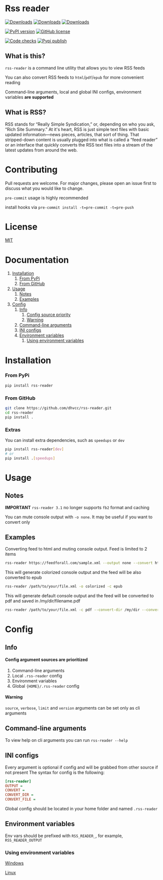 # Rss reader

[![Downloads](https://pepy.tech/badge/rss-reader)](https://pepy.tech/project/rss-reader)
[![Downloads](https://pepy.tech/badge/rss-reader/month)](https://pepy.tech/project/rss-reader/month)
[![Downloads](https://pepy.tech/badge/rss-reader/week)](https://pepy.tech/project/rss-reader/week)

[![PyPI version](https://badge.fury.io/py/rss-reader.svg)](https://pypi.org/project/rss-reader/)
[![GitHub license](https://img.shields.io/github/license/dhvcc/rss-reader)](https://github.com/dhvcc/rss-reader/blob/master/LICENSE)

[![Code checks](https://github.com/dhvcc/rss-reader/workflows/Code%20checks/badge.svg)](https://github.com/dhvcc/rss-reader/actions?query=workflow%3A%22Code+checks%22)
[![Pypi publish](https://github.com/dhvcc/rss-reader/workflows/Pypi%20publish/badge.svg)](https://github.com/dhvcc/rss-reader/actions?query=workflow%3A%22Pypi+publish%22)

## What is this?

`rss-reader` is a command line utility that allows you to view RSS feeds

You can also convert RSS feeds to `html`/`pdf`/`epub` for more convenient reading

Command-line arguments, local and global INI configs, environment variables **are supported**

## What is RSS?

RSS stands for “Really Simple Syndication,”
or, depending on who you ask, “Rich Site Summary.” At it's heart, RSS is
just simple text files with basic updated information—news pieces,
articles, that sort of thing. That stripped-down content is usually
plugged into what is called a “feed reader” or an interface that quickly
converts the RSS text files into a stream of the latest updates from
around the web.

# Contributing

Pull requests are welcome. For major changes, please open an issue first
to discuss what you would like to change.

`pre-commit` usage is highly recommended

install hooks via `pre-commit install -t=pre-commit -t=pre-push`

# License

[MIT](https://github.com/dhvcc/rss-reader/blob/master/LICENSE)

# Documentation

1. [Installation](https://github.com/dhvcc/rss-reader#installation)
    1. [From PyPi](https://github.com/dhvcc/rss-reader#from-pypi)
    2. [From GitHub](https://github.com/dhvcc/rss-reader#from-github)
2. [Usage](https://github.com/dhvcc/rss-reader#usage)
    1. [Notes](https://github.com/dhvcc/rss-reader#notes)
    2. [Examples](https://github.com/dhvcc/rss-reader#examples)
3. [Config](https://github.com/dhvcc/rss-reader#config)
    1. [Info](https://github.com/dhvcc/rss-reader#info)
        1. [Config source priority](https://github.com/dhvcc/rss-reader#config-argument-sources-are-prioritized)
        2. [Warning](https://github.com/dhvcc/rss-reader#warning)
    2. [Command-line arguments](https://github.com/dhvcc/rss-reader#command-line-arguments)
    3. [INI configs](https://github.com/dhvcc/rss-reader#ini-configs)
    4. [Environment variables](https://github.com/dhvcc/rss-reader#environment-variables)
        1. [Using environment variables](https://github.com/dhvcc/rss-reader#using-environment-variables)

# Installation

### From PyPi

```bash
pip install rss-reader
```

### From GitHub

```bash
git clone https://github.com/dhvcc/rss-reader.git
cd rss-reader
pip install .
```

### Extras

You can install extra dependencies, such as `speedups` or `dev`

```bash
pip install rss-reader[dev]
# or
pip install .[speedups]
```

# Usage

## Notes

**IMPORTANT** `rss-reader 3.1` no longer supports `fb2` format and caching

You can mute console output with `-o none`. It may be useful if you want to convert only

## Examples

Converting feed to html and muting console output. Feed is limited to 2 items
```bash
rss-reader https://feedforall.com/sample.xml --output none --convert html --limit 2
```

This will generate colorized console output and the feed will be also converted to epub
```bash
rss-reader /path/to/your/file.xml -o colorized -c epub
```

This will generate default console output and the feed will be converted to pdf and saved in /my/dir/filename.pdf
```bash
rss-reader /path/to/your/file.xml -c pdf --convert-dir /my/dir --convert-file filename.pdf
```

# Config

## Info

#### Config argument sources are prioritized

 1. Command-line arguments
 2. Local `.rss-reader` config
 3. Environment variables
 4. Global `{HOME}/.rss-reader` config

#### Warning

`source`, `verbose`, `limit` and `version` arguments can be set only as cli arguments


## Command-line arguments

To view help on cli arguments you can run `rss-reader --help`

## INI configs

Every argument is optional if config and will be grabbed from other source if not present
The syntax for config is the following:

```ini
[rss-reader]
OUTPUT =
CONVERT =
CONVERT_DIR =
CONVERT_FILE =
```

Global config should be located in your home folder and named `.rss-reader`

## Environment variables

Env vars should be prefixed with `RSS_READER_`, for example, `RSS_READER_OUTPUT`

### Using environment variables

[Windows](http://www.dowdandassociates.com/blog/content/howto-set-an-environment-variable-in-windows-command-line-and-registry/)

[Linux](https://linuxize.com/post/how-to-set-and-list-environment-variables-in-linux/)